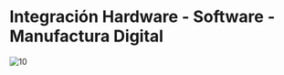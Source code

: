 Integración Hardware - Software - Manufactura Digital
====================================================
![10](https://i.postimg.cc/BQftVh62/Integrci-n.jpg)